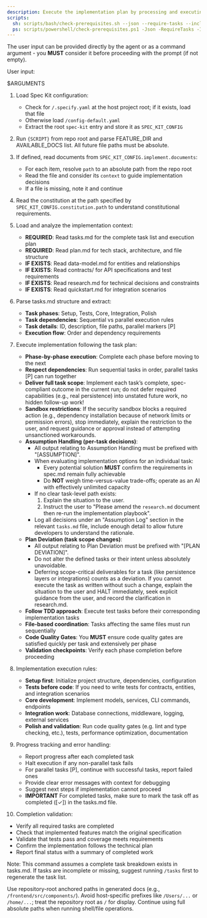 ```yaml
---
description: Execute the implementation plan by processing and executing all tasks defined in tasks.md
scripts:
  sh: scripts/bash/check-prerequisites.sh --json --require-tasks --include-tasks
  ps: scripts/powershell/check-prerequisites.ps1 -Json -RequireTasks -IncludeTasks
---
```


The user input can be provided directly by the agent or as a command argument - you **MUST** consider it before proceeding with the prompt (if not empty).

User input:

$ARGUMENTS

1. Load Spec Kit configuration:
   - Check for `/.specify.yaml` at the host project root; if it exists, load that file
   - Otherwise load `/config-default.yaml`
   - Extract the root `spec-kit` entry and store it as `SPEC_KIT_CONFIG`

2. Run `{SCRIPT}` from repo root and parse FEATURE_DIR and AVAILABLE_DOCS list. All future file paths must be absolute.

3. If defined, read documents from `SPEC_KIT_CONFIG.implement.documents`:
   - For each item, resolve `path` to an absolute path from the repo root
   - Read the file and consider its `context` to guide implementation decisions
   - If a file is missing, note it and continue

4. Read the constitution at the path specified by
   `SPEC_KIT_CONFIG.constitution.path` to understand constitutional
   requirements.

5. Load and analyze the implementation context:
   - **REQUIRED**: Read tasks.md for the complete task list and execution plan
   - **REQUIRED**: Read plan.md for tech stack, architecture, and file structure
   - **IF EXISTS**: Read data-model.md for entities and relationships
   - **IF EXISTS**: Read contracts/ for API specifications and test requirements
   - **IF EXISTS**: Read research.md for technical decisions and constraints
   - **IF EXISTS**: Read quickstart.md for integration scenarios

6. Parse tasks.md structure and extract:
   - **Task phases**: Setup, Tests, Core, Integration, Polish
   - **Task dependencies**: Sequential vs parallel execution rules
   - **Task details**: ID, description, file paths, parallel markers [P]
   - **Execution flow**: Order and dependency requirements

7. Execute implementation following the task plan:
   - **Phase-by-phase execution**: Complete each phase before moving to the next
   - **Respect dependencies**: Run sequential tasks in order, parallel tasks [P] can run together
   - **Deliver full task scope**: Implement each task’s complete, spec-compliant outcome in the current run; do not defer required capabilities (e.g., real persistence) into unstated future work, no hidden follow-up work!
   - **Sandbox restrictions**: If the security sandbox blocks a required action (e.g., dependency installation because of network limits or permission errors), stop immediately, explain the restriction to the user, and request guidance or approval instead of attempting unsanctioned workarounds.
   - **Assumption Handling (per-task decisions)**:
      - All output relating to Assumption Handling must be prefixed with "[ASSUMPTION]".
      - When evaluating implementation options for an individual task:
         - Every potential solution **MUST** confirm the requirements in spec.md remain fully achievable
         - Do **NOT** weigh time-versus-value trade-offs; operate as an AI with effectively unlimited capacity
      - If no clear task-level path exists:
         1. Explain the situation to the user.
         2. Instruct the user to "Please amend the `research.md` document then re-run the implementation playbook".
      - Log all decisions under an "Assumption Log" section in the relevant `tasks.md` file, include enough detail to allow future developers to understand the rationale.
   - **Plan Deviation (task scope changes)**:
      - All output relating to Plan Deviation must be prefixed with "[PLAN DEVIATION]".
      - Do not alter the defined tasks or their intent unless absolutely unavoidable.
      - Deferring scope-critical deliverables for a task (like persistence layers or integrations) counts as a deviation. If you cannot execute the task as written without such a change, explain the situation to the user and HALT immediately, seek explicit guidance from the user, and record the clarification in research.md.
   - **Follow TDD approach**: Execute test tasks before their corresponding implementation tasks
   - **File-based coordination**: Tasks affecting the same files must run sequentially
   - **Code Quality Gates**: You **MUST** ensure code quality gates are satisfied quickly per task and extensively per phase
   - **Validation checkpoints**: Verify each phase completion before proceeding

8. Implementation execution rules:
   - **Setup first**: Initialize project structure, dependencies, configuration
   - **Tests before code**: If you need to write tests for contracts, entities, and integration scenarios
   - **Core development**: Implement models, services, CLI commands, endpoints
   - **Integration work**: Database connections, middleware, logging, external services
   - **Polish and validation**: Run code quality gates (e.g. lint and type checking, etc.), tests, performance optimization, documentation

9. Progress tracking and error handling:
   - Report progress after each completed task
   - Halt execution if any non-parallel task fails
   - For parallel tasks [P], continue with successful tasks, report failed ones
   - Provide clear error messages with context for debugging
   - Suggest next steps if implementation cannot proceed
   - **IMPORTANT** For completed tasks, make sure to mark the task off as completed ([✓]) in the tasks.md file.

10. Completion validation:
   - Verify all required tasks are completed
   - Check that implemented features match the original specification
   - Validate that tests pass and coverage meets requirements
   - Confirm the implementation follows the technical plan
   - Report final status with a summary of completed work

Note: This command assumes a complete task breakdown exists in tasks.md. If tasks are incomplete or missing, suggest running `/tasks` first to regenerate the task list.

Use repository-root anchored paths in generated docs (e.g., `/frontend/src/components/`). Avoid host-specific prefixes
like `/Users/...` or `/home/...`; treat the repository root as `/` for display. Continue using full absolute paths when
running shell/file operations.
